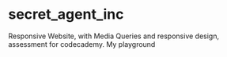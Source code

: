 # secret_agent_inc
Responsive Website, with Media Queries and responsive design, assessment for codecademy. My playground

